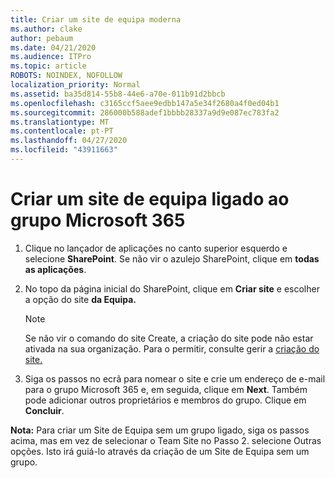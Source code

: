 ```yaml
---
title: Criar um site de equipa moderna
ms.author: clake
author: pebaum
ms.date: 04/21/2020
ms.audience: ITPro
ms.topic: article
ROBOTS: NOINDEX, NOFOLLOW
localization_priority: Normal
ms.assetid: ba35d814-55b8-44e6-a70e-011b91d2bbcb
ms.openlocfilehash: c3165ccf5aee9edbb147a5e34f2680a4f0ed04b1
ms.sourcegitcommit: 286000b588adef1bbbb28337a9d9e087ec783fa2
ms.translationtype: MT
ms.contentlocale: pt-PT
ms.lasthandoff: 04/27/2020
ms.locfileid: "43911663"
---
```

# <a name="create-an-microsoft-365-group-connected-team-site"></a>Criar um site de equipa ligado ao grupo Microsoft 365

1. Clique no lançador de aplicações no canto superior esquerdo e selecione **SharePoint**. Se não vir o azulejo SharePoint, clique em **todas as aplicações**.
    
2. No topo da página inicial do SharePoint, clique em **Criar site** e escolher a opção do site **da Equipa.** 
    
    > [!NOTE]
    > Se não vir o comando do site Create, a criação do site pode não estar ativada na sua organização. Para o permitir, consulte gerir a [criação do site.](https://go.microsoft.com/fwlink/?linkid=2009644) 
  
3. Siga os passos no ecrã para nomear o site e crie um endereço de e-mail para o grupo Microsoft 365 e, em seguida, clique em **Next**. Também pode adicionar outros proprietários e membros do grupo. Clique em **Concluir**.
  
 **Nota:** Para criar um Site de Equipa sem um grupo ligado, siga os passos acima, mas em vez de selecionar o Team Site no Passo 2. selecione Outras opções. Isto irá guiá-lo através da criação de um Site de Equipa sem um grupo. 
    

